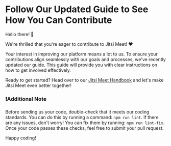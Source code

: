 # Follow Our Updated Guide to See How You Can Contribute

Hello there! 👋

We're thrilled that you're eager to contribute to Jitsi Meet! ❤️ 

Your interest in improving our platform means a lot to us. To ensure your contributions align seamlessly with our goals and processes, we've recently updated our guide. This guide will provide you with clear instructions on how to get involved effectively.

Ready to get started? Head over to our [Jitsi Meet Handbook](https://jitsi.github.io/handbook/docs/dev-guide/dev-guide-contributing/) and let's make Jitsi Meet even better together!

### ❗️Additional Note
Before sending us your code, double-check that it meets our coding standards. You can do this by running a command: `npm run lint`. If there are any issues, don't worry! You can fix them by running: `npm run lint-fix`. Once your code passes these checks, feel free to submit your pull request.

Happy coding!
